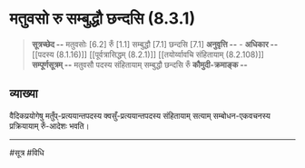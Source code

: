 # मतुवसो रु सम्बुद्धौ छन्दसि (8.3.1)
> **सूत्रच्छेद --** मतुवसोः [6.2] रुँ [1.1] सम्बुद्धौ [7.1] छन्दसि [7.1]
> **अनुवृत्ति --** -
> **अधिकार --** [[पदस्य (8.1.16)]] [[पूर्वत्रासिद्धम् (8.2.1)]] [[तयोर्य्वावचि संहितायाम्  (8.2.108)]]
> **सम्पूर्णसूत्रम् --** मतुवसौ पदस्य संहितायाम् सम्बुद्धौ छन्दसि रुँ
> **कौमुदी-क्रमाङ्क --** 

## व्याख्या

वैदिकप्रयोगेषु मतुँप्-प्रत्ययान्तपदस्य क्वसुँ-प्रत्ययान्तपदस्य संहितायाम् सत्याम् सम्बोधन-एकवचनस्य प्रक्रियायाम् रुँ-आदेशः भवति।

---
#सूत्र #विधि 